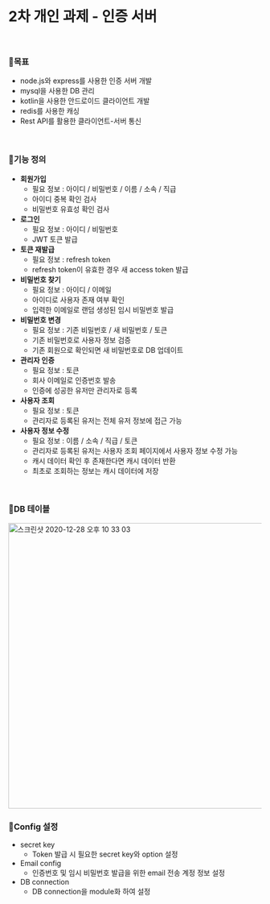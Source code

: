 # 2차 개인 과제 - 인증 서버
<br>

### 📕목표

- node.js와 express를 사용한 인증 서버 개발
- mysql을 사용한 DB 관리
- kotlin을 사용한 안드로이드 클라이언트 개발
- redis를 사용한 캐싱
- Rest API를 활용한 클라이언트-서버 통신

<br>

### 📗기능 정의

- **회원가입**
  - 필요 정보 : 아이디 / 비밀번호 / 이름 / 소속 / 직급
  - 아이디 중복 확인 검사
  - 비밀번호 유효성 확인 검사
- **로그인**
  - 필요 정보 : 아이디 / 비밀번호
  - JWT 토큰 발급
- **토큰 재발급**
  - 필요 정보 : refresh token
  - refresh token이 유효한 경우 새 access token 발급
- **비밀번호 찾기**
  - 필요 정보 : 아이디 / 이메일
  - 아이디로 사용자 존재 여부 확인
  - 입력한 이메일로 랜덤 생성된 임시 비밀번호 발급
- **비밀번호 변경**
  - 필요 정보 : 기존 비밀번호 / 새 비밀번호 / 토큰
  - 기존 비밀번호로 사용자 정보 검증
  - 기존 회원으로 확인되면 새 비밀번호로 DB 업데이트
- **관리자 인증**
  - 필요 정보 : 토큰
  - 회사 이메일로 인증번호 발송
  - 인증에 성공한 유저만 관리자로 등록
- **사용자 조회**
  - 필요 정보 : 토큰
  - 관리자로 등록된 유저는 전체 유저 정보에 접근 가능
- **사용자 정보 수정**
  - 필요 정보 : 이름 / 소속 / 직급 / 토큰
  - 관리자로 등록된 유저는 사용자 조회 페이지에서 사용자 정보 수정 가능
  - 캐시 데이터 확인 후 존재한다면 캐시 데이터 반환
  - 최초로 조회하는 정보는 캐시 데이터에 저장

<br>

### 📘DB 테이블

<img width="567" alt="스크린샷 2020-12-28 오후 10 33 03" src="https://user-images.githubusercontent.com/37479631/103217856-ff102880-495c-11eb-8131-a91b5ffd5ad3.png">

<br>

### 📙Config 설정

- secret key
  - Token 발급 시 필요한 secret key와 option 설정
- Email config
  - 인증번호 및 임시 비밀번호 발급을 위한 email 전송 계정 정보 설정
- DB  connection
  - DB connection을 module화 하여 설정
